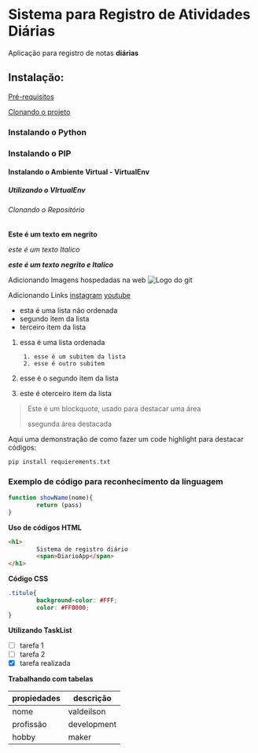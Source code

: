 # Sistema para Registro de Atividades Diárias
Aplicação para registro de notas **diárias**

## Instalação:

[Pré-requisitos](#instalando-o-python)

[Clonando o projeto](#clonando-o-repositório)
### Instalando o Python 

### Instalando o PIP

#### Instalando o Ambiente Virtual - VirtualEnv

##### Utilizando o VIrtualEnv

###### Clonando o Repositório

**Este é um texto em negrito**

_este é um texto Italico_

**_este é um texto negrito e Italico_**

Adicionando Imagens hospedadas na web
![Logo do git](https://git-scm.com/images/logos/downloads/Git-Icon-1788C.png)

Adicionando Links
[instagram](https://www.instagram.com/)
[youtube](youtube.com)

* esta é uma lista não ordenada 
* segundo item da lista
* terceiro item da lista

1. essa é uma lista ordenada

        1. esse é um subitem da lista
        2. esse é outro subitem
2. esse é o segundo item da lista 
3. este é oterceiro item da lista

>Este é um blockquote, usado para destacar uma área
>
>ssegunda área destacada

Aqui uma demonstração de como fazer um code highlight para destacar códigos:

```
pip install requierements.txt
```

### Exemplo de código para reconhecimento da linguagem

```js
function showName(nome){
        return (pass)
}
```

**Uso de códigos HTML**

```html
<h1>
        Sistema de registro diário
        <span>DiarioApp</span>
</h1>
```

**Código CSS**

```css
.titulo{
        background-color: #FFF;
        color: #FF0000;
}
```

**Utilizando TaskList**

- [ ] tarefa 1
- [ ] tarefa 2
- [x] tarefa realizada

**Trabalhando com tabelas**

propiedades | descrição
------------|----------
nome | valdeilson
profissão | development
hobby | maker